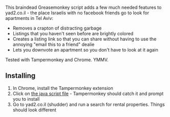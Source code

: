 This braindead Greasemonkey script adds a few much needed features to yad2.co.il - the place Israelis with no facebook friends go to look for apartments in Tel Aviv:
* Removes a crapton of distracting garbage
* Listings that you haven't seen before are brightly colored
* Creates a listing link so that you can share without having to use the annoying "email this to a friend" dealie
* Lets you downvote an apartment so you don't have to look at it again

Tested with Tampermonkey and Chrome. YMMV.

## Installing
1. In Chrome, install the Tampermonkey extension
2. Click on [the java script file](https://github.com/pavius/unfuckify-yad2/raw/master/unfuckify-yad2.user.js) - Tampermonkey should catch it and prompt you to install
3. Go to yad2.co.il (shudder) and run a search for rental properties. Things should look different
